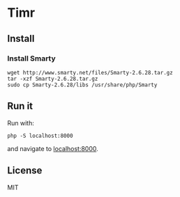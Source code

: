 # Timr

## Install

### Install Smarty

    wget http://www.smarty.net/files/Smarty-2.6.28.tar.gz
    tar -xzf Smarty-2.6.28.tar.gz
    sudo cp Smarty-2.6.28/libs /usr/share/php/Smarty

## Run it

Run with:

    php -S localhost:8000

and navigate to [localhost:8000](http://localhost:8000).

## License

MIT
